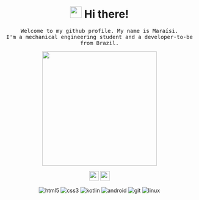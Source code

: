 <h1 align = "center"> <img src="https://emojis.slackmojis.com/emojis/images/1547582922/5197/party_blob.gif?1547582922" width="30"/> Hi there!</h1>

<p align = "center"><samp>Welcome to my github profile. My name is Maraísi.<br>I'm a mechanical engineering student and a developer-to-be from Brazil.</samp></p>

<p align=center><img src="https://github.com/es/Octocat/blob/master/img/baracktocat.jpg" width=300> </p>

<!--- redes sociais -->
<p align = "center"><a href="https://www.linkedin.com/in/maraisi"><img src="https://img.shields.io/badge/linkedin-%230077B5.svg?&style=for-the-badge&logo=linkedin&logoColor=white" height=25></a>
  <a href="https://www.instagram.com/maraisidepaula/"><img src="https://img.shields.io/badge/instagram-%23E4405F.svg?&style=for-the-badge&logo=instagram&logoColor=white" height=25></a></p>

<!---linguagens e tecnologias -->

<p align = "center"><img alt="html5" src="https://img.shields.io/badge/-HTML5-000?style=flat-square&logo=html5" />
<img alt="css3" src="https://img.shields.io/badge/-CSS3-000?style=flat-square&logo=css3" />
<img alt="kotlin" src="https://img.shields.io/badge/-KOTLIN-000?style=flat-square&logo=kotlin"/>
<img alt="android" src="https://img.shields.io/badge/-ANDROID-000?style=flat-square&logo=android"/>
<img alt="git" src="https://img.shields.io/badge/-GIT-000?style=flat-square&logo=git"/>
<img alt="linux" src="https://img.shields.io/badge/-LINUX-000?style=flat-square&logo=linux"/>

</p> 

</div>
<!--
**maraisi/maraisi** is a ✨ _special_ ✨ repository because its `README.md` (this file) appears on your GitHub profile.

Here are some ideas to get you started:

- 🔭 I’m currently working on ...
- 🌱 I’m currently learning ...
- 👯 I’m looking to collaborate on ...
- 🤔 I’m looking for help with ...
- 💬 Ask me about ...
- 📫 How to reach me: ...
- 😄 Pronouns: ...
- ⚡ Fun fact: ...


<img alt="Java" src="https://img.shields.io/badge/-JAVA-000?style=flat-square&logo=java"/>
<p><a href="https://github.com/maraisi" alt="https://github.com/maraisi"><img src="https://img.shields.io/static/v1?style=for-the-badge&label=CREATED%20BY&message=maraisi&color=000"></a>

-->
